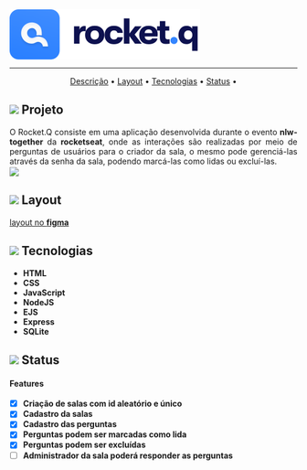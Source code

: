 

<img align="center" src="https://github.com/almeidajonathan/roquet.q/blob/main/public/assets/logo.svg"/>
<hr>
<p align="center">
 <a href="#descricao">Descrição</a> •
 <a href="#layout">Layout</a> • 
 <a href="#tecnologias">Tecnologias</a> • 
 <a href="#contribuicao">Status</a> • 

</p>
<h2 id="descricao"> <img src="https://img.icons8.com/fluency/24/000000/laptop.png"/> Projeto </h2>
<p align="justify"> O Rocket.Q consiste em uma aplicação desenvolvida durante o evento <strong>nlw-together</strong> da <strong>rocketseat</strong>, onde as interações são realizadas por meio de perguntas de usuários para o criador da sala, o mesmo pode gerenciá-las através da senha da sala, podendo marcá-las como lidas ou excluí-las.</>
<br>
<img align="center" src="https://img.shields.io/badge/nlw-together-blueviolet"/>

<h2 id="layout"> <img src="https://img.icons8.com/fluency/24/000000/color-wheel-2.png"/> Layout </h2>
<a href="https://www.figma.com/file/23IH70tDKiSa3r2RDzH8IB/Roquet.q-Community?node-id=0%3A1">layout no <strong>figma<strong></a>


<h2 id="tecnologias"> <img src="https://img.icons8.com/color/24/000000/source-code.png"/> Tecnologias </h2>
 <ul>
 <li> HTML </li>
 <li> CSS </li>
 <li> JavaScript </li>
 <li> NodeJS </li>
 <li> EJS </li>
 <li> Express </li>
 <li> SQLite </li>
 </ul>

<h2 id="status"> <img src="https://img.icons8.com/plasticine/24/000000/vlc.png"/> Status </h2>
<h4> Features </h4>

- [x] Criação de salas com id aleatório e único
- [x] Cadastro da salas
- [x] Cadastro das perguntas
- [x] Perguntas podem ser marcadas como lida
- [x] Perguntas podem ser excluídas
- [ ] Administrador da sala poderá responder as perguntas
